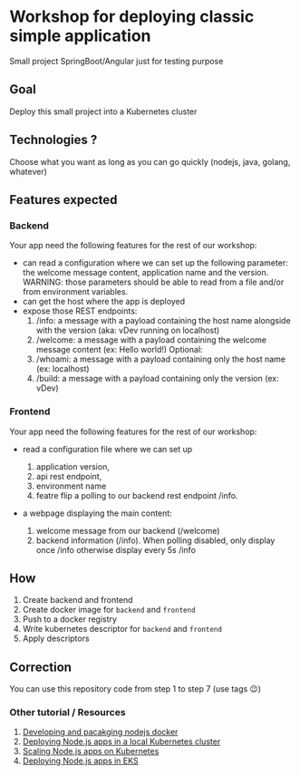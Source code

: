 # Workshop for deploying classic simple application

Small project SpringBoot/Angular just for testing purpose

## Goal

Deploy this small project into a Kubernetes cluster

## Technologies ?

Choose what you want as long as you can go quickly (nodejs, java, golang, whatever)

## Features expected

### Backend

Your app need the following features for the rest of our workshop:

* can read a configuration where we can set up the following parameter: the welcome message content, application name
  and the version. WARNING: those parameters should be able to read from a file and/or from environment variables.
* can get the host where the app is deployed
* expose those REST endpoints:
  1) /info: a message with a payload containing the host name alongside with the version (aka: vDev running on
     localhost)
  2) /welcome: a message with a payload containing the welcome message content (ex: Hello world!)
     Optional:
  3) /whoami: a message with a payload containing only the host name (ex: localhost)
  4) /build: a message with a payload containing only the version (ex: vDev)

### Frontend

Your app need the following features for the rest of our workshop:

* read a configuration file where we can set up
  1) application version,
  2) api rest endpoint,
  3) environment name
  4) featre flip a polling to our backend rest endpoint /info.

* a webpage displaying the main content:
  1) welcome message from our backend (/welcome)
  2) backend information (/info). When polling disabled, only display once /info otherwise display every 5s /info

## How

1. Create backend and frontend
3. Create docker image for `backend` and `frontend`
4. Push to a docker registry
5. Write kubernetes descriptor for `backend` and `frontend`
6. Apply descriptors

## Correction

You can use this repository code from step 1 to step 7 (use tags 😉)

### Other tutorial / Resources

1) [Developing and pacakging nodejs docker](https://learnk8s.io/developing-and-packaging-nodejs-docker)
2) [Deploying Node.js apps in a local Kubernetes cluster](https://learnk8s.io/deploying-nodejs-kubernetes)
3) [Scaling Node.js apps on Kubernetes](https://learnk8s.io/scaling-nodejs-kubernetes)
4) [Deploying Node.js apps in EKS](https://learnk8s.io/deploying-nodejs-kubernetes-eks)
